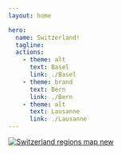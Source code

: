 ```yaml
---
layout: home

hero:
  name: Switzerland!
  tagline: 
  actions:
    - theme: alt
      text: Basel
      link: ./Basel
    - theme: brand
      text: Bern
      link: ./Bern
    - theme: alt
      text: Lausanne
      link: ./Lausanne
---
```

<a title="User:Drat70Globe-trotter, CC BY-SA 4.0 &lt;https://creativecommons.org/licenses/by-sa/4.0&gt;, via Wikimedia Commons" href="https://commons.wikimedia.org/wiki/File:Switzerland_regions_map_new.png"><img alt="Switzerland regions map new" src="https://upload.wikimedia.org/wikipedia/commons/thumb/f/fe/Switzerland_regions_map_new.png/512px-Switzerland_regions_map_new.png?20170911063834"></a>